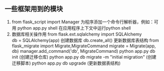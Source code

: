 # 
## 一些框架用到的模块
1. from flask_script import Manager 为程序添加一个命令行解析器，例如：可用 python app.py shell 在应用程序上下文中运行python shell
2. 数据库相关操作用
   from flask.ext.sqlalchemy import SQLAlchemy  
   db = SQLAlchemy(app)
   创建数据库 db.create_all()
   更新数据库表结构
   from flask_migrate import Migrate,MigrateCommand
   migrate = Migrate(app, db)
   manager.add_command('db', MigrateCommand)
   python app.py db init	(创建迁移仓库)
   python app.py db migrate -m "initial migration"	(创建迁移脚本)
   python app.py db upgrade		(更新数据表结构)